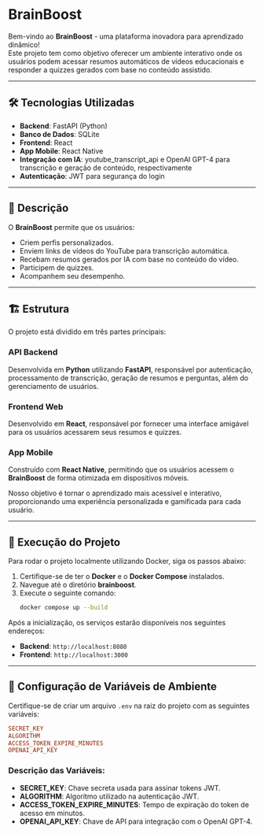 # BrainBoost

Bem-vindo ao **BrainBoost** - uma plataforma inovadora para aprendizado dinâmico!  
Este projeto tem como objetivo oferecer um ambiente interativo onde os usuários podem acessar resumos automáticos de vídeos educacionais e responder a quizzes gerados com base no conteúdo assistido.

---

## 🛠 Tecnologias Utilizadas

- **Backend**: FastAPI (Python)  
- **Banco de Dados**: SQLite  
- **Frontend**: React  
- **App Mobile**: React Native  
- **Integração com IA**: youtube_transcript_api e OpenAI GPT-4 para transcrição e geração de conteúdo, respectivamente  
- **Autenticação**: JWT para segurança do login

---

## 📌 Descrição 

O **BrainBoost** permite que os usuários:

- Criem perfis personalizados.  
- Enviem links de vídeos do YouTube para transcrição automática.  
- Recebam resumos gerados por IA com base no conteúdo do vídeo.  
- Participem de quizzes.  
- Acompanhem seu desempenho.
---

## 🏗 Estrutura

O projeto está dividido em três partes principais:

### API Backend  
Desenvolvida em **Python** utilizando **FastAPI**, responsável por autenticação, processamento de transcrição, geração de resumos e perguntas, além do gerenciamento de usuários.

### Frontend Web  
Desenvolvido em **React**, responsável por fornecer uma interface amigável para os usuários acessarem seus resumos e quizzes.

### App Mobile  
Construído com **React Native**, permitindo que os usuários acessem o **BrainBoost** de forma otimizada em dispositivos móveis.

Nosso objetivo é tornar o aprendizado mais acessível e interativo, proporcionando uma experiência personalizada e gamificada para cada usuário. 

---

## 🚀 Execução do Projeto

Para rodar o projeto localmente utilizando Docker, siga os passos abaixo:

1. Certifique-se de ter o **Docker** e o **Docker Compose** instalados.
2. Navegue até o diretório **brainboost**.
3. Execute o seguinte comando:
   ```sh
   docker compose up --build
   ```

Após a inicialização, os serviços estarão disponíveis nos seguintes endereços:

- **Backend**: `http://localhost:8080`
- **Frontend**: `http://localhost:3000`

---

## 🔧 Configuração de Variáveis de Ambiente

Certifique-se de criar um arquivo `.env` na raiz do projeto com as seguintes variáveis:

```ini
SECRET_KEY
ALGORITHM
ACCESS_TOKEN_EXPIRE_MINUTES
OPENAI_API_KEY
```

### Descrição das Variáveis:

- **SECRET_KEY**: Chave secreta usada para assinar tokens JWT.
- **ALGORITHM**: Algoritmo utilizado na autenticação JWT.
- **ACCESS_TOKEN_EXPIRE_MINUTES**: Tempo de expiração do token de acesso em minutos.
- **OPENAI_API_KEY**: Chave de API para integração com o OpenAI GPT-4.
